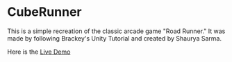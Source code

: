 # CubeRunner

This is a simple recreation of the classic arcade game "Road Runner." It was made by following Brackey's Unity Tutorial and created by Shaurya Sarma.

Here is the [Live Demo](https://shaurya-sarma.github.io/CubeRunner/WebGL/index.html)
